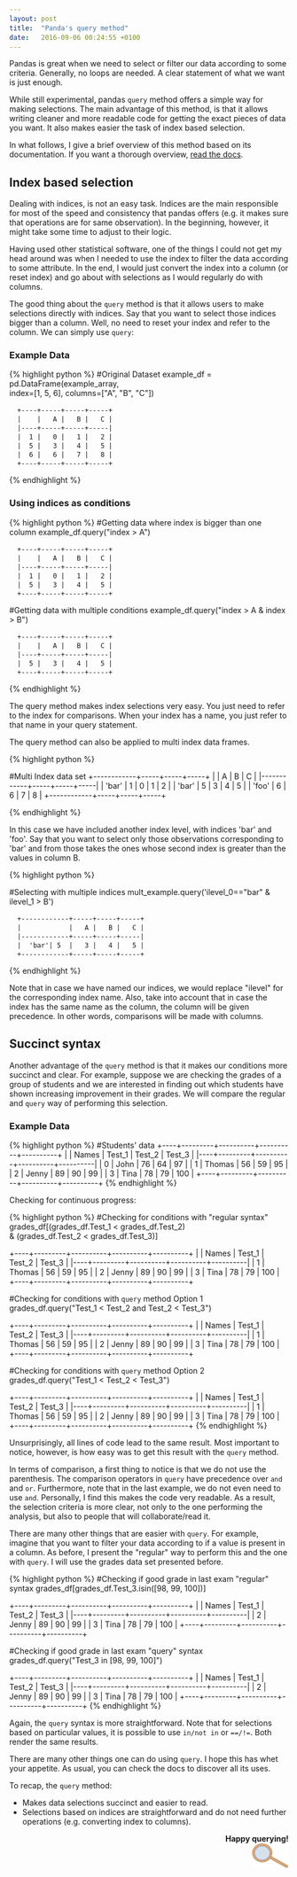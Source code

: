 ```yaml
---
layout: post
title:  "Panda's query method"
date:   2016-09-06 00:24:55 +0100
---
```


Pandas is great when we need to select or filter our data  according to some criteria. Generally, no loops are needed. A clear statement of what we want is just enough. 

While still experimental, pandas `query` method offers a simple way for making selections. The main advantage of this method, is that it allows writing cleaner and more readable code for getting the exact pieces of data you want. It also makes easier the task of index based selection. 

In what follows, I give a brief overview of this method based on its documentation. If you want a thorough overview, [read the docs](http://pandas.pydata.org/pandas-docs/stable/indexing.html#the-query-method-experimental).

## Index based selection

Dealing with indices, is not an easy task. Indices are the main responsible for most of the speed and consistency that pandas offers (e.g. it makes sure that operations are for same observation). In the beginning, however, it might take some time to adjust to their logic.

Having used other statistical software, one of the things I could not get my head around was when I needed to use the index to filter the data according to some attribute. In the end, I would just convert the index into a column (or reset index) and go about with selections as I would regularly do with columns.

The good thing about the `query` method is that it allows users to make selections directly with indices. Say that you want to select those indices bigger than a column. Well, no need to reset your index and refer to the column. We can simply use `query`:

### Example Data

{% highlight python %}
#Original Dataset
example_df = pd.DataFrame(example_array, \
	    index=[1, 5, 6], columns=["A", "B", "C"])

	  +----+-----+-----+-----+
	  |    |   A |   B |   C |
	  |----+-----+-----+-----|
	  |  1 |   0 |   1 |   2 |
	  |  5 |   3 |   4 |   5 |
	  |  6 |   6 |   7 |   8 |
	  +----+-----+-----+-----+
{% endhighlight %}

### Using indices as conditions

{% highlight python %}
#Getting data where index is bigger than one column
example_df.query("index > A")

	  +----+-----+-----+-----+
	  |    |   A |   B |   C |
	  |----+-----+-----+-----|
	  |  1 |   0 |   1 |   2 |
	  |  5 |   3 |   4 |   5 |
	  +----+-----+-----+-----+

#Getting data with multiple conditions
example_df.query("index > A  & index > B")

	  +----+-----+-----+-----+
	  |    |   A |   B |   C |
	  |----+-----+-----+-----|
	  |  5 |   3 |   4 |   5 |
	  +----+-----+-----+-----+	  

{% endhighlight %}

The query method makes index selections very easy. You just need to refer to the index for comparisons. When your index has a name, you just refer to that name in your query statement. 

The query method can also be applied to multi index data frames.

{% highlight python %}

#Multi Index data set
	  +------------+-----+-----+-----+
	  |            |   A |   B |   C |
	  |------------+-----+-----+-----|
	  | 'bar' | 1  |   0 |   1 |   2 |
	  | 'bar' | 5  |   3 |   4 |   5 |
	  | 'foo' | 6  |   6 |   7 |   8 |
	  +------------+-----+-----+-----+

{% endhighlight %}

In this case we have included another index level, with indices 'bar' and 'foo'. Say that you want to select only those observations corresponding to 'bar' and from those takes the ones whose second index is greater than the values in column B.

{% highlight python %}

#Selecting with multiple indices
mult_example.query('ilevel_0=="bar" &  ilevel_1 > B')

	  +------------+-----+-----+-----+
	  |            |   A |   B |   C |
	  |------------+-----+-----+-----|
	  |  'bar'| 5  |   3 |   4 |   5 |
	  +------------+-----+-----+-----+

{% endhighlight %}

Note that in case we have named our indices, we would replace "ilevel" for the corresponding index name. Also, take into account that in case the index has the same name as the column, the column will be given precedence. In other words, comparisons will be made with columns.

## Succinct syntax

Another advantage of the `query` method is that it makes our conditions more succinct and clear. For example, suppose we are checking the grades of a group of students and we are interested in finding out which students have shown increasing improvement in their grades. We will compare the regular and `query` way of performing this selection.

### Example Data

{% highlight python %}
#Students' data
+----+---------+----------+----------+----------+
|    | Names   |   Test_1 |   Test_2 |   Test_3 |
|----+---------+----------+----------+----------|
|  0 | John    |       76 |       64 |       97 |
|  1 | Thomas  |       56 |       59 |       95 |
|  2 | Jenny   |       89 |       90 |       99 |
|  3 | Tina    |       78 |       79 |      100 |
+----+---------+----------+----------+----------+
{% endhighlight %}


Checking for continuous progress:

{% highlight python %}
#Checking for conditions with "regular syntax"
grades_df[(grades_df.Test_1 < grades_df.Test_2) \
	& (grades_df.Test_2 < grades_df.Test_3)]

+----+---------+----------+----------+----------+
|    | Names   |   Test_1 |   Test_2 |   Test_3 |
|----+---------+----------+----------+----------|
|  1 | Thomas  |       56 |       59 |       95 |
|  2 | Jenny   |       89 |       90 |       99 |
|  3 | Tina    |       78 |       79 |      100 |
+----+---------+----------+----------+----------+

#Checking for conditions with `query` method Option 1
grades_df.query("Test_1 < Test_2 and Test_2 < Test_3")

+----+---------+----------+----------+----------+
|    | Names   |   Test_1 |   Test_2 |   Test_3 |
|----+---------+----------+----------+----------|
|  1 | Thomas  |       56 |       59 |       95 |
|  2 | Jenny   |       89 |       90 |       99 |
|  3 | Tina    |       78 |       79 |      100 |
+----+---------+----------+----------+----------+


#Checking for conditions with `query` method Option 2
grades_df.query("Test_1 < Test_2 < Test_3")

+----+---------+----------+----------+----------+
|    | Names   |   Test_1 |   Test_2 |   Test_3 |
|----+---------+----------+----------+----------|
|  1 | Thomas  |       56 |       59 |       95 |
|  2 | Jenny   |       89 |       90 |       99 |
|  3 | Tina    |       78 |       79 |      100 |
+----+---------+----------+----------+----------+
{% endhighlight %}

Unsurprisingly, all lines of code lead to the same result. Most important to notice, however, is how easy was to get this result with the `query` method. 

In terms of comparison, a first thing to notice is that we do not use the parenthesis. The comparison operators in `query` have precedence over `and` and `or`. Furthermore, note that in the last example, we do not even need to use `and`. Personally, I find this makes the code very readable. As a result, the selection criteria is more clear, not only to the one performing the analysis, but also to people that will collaborate/read it.

There are many other things that are easier with `query`. For example, imagine that you want to filter your data according to if a value is present in a column. As before, I present the "regular" way to perform this and the one with `query`. I will use the grades data set presented before.


{% highlight python %}
#Checking if good grade in last exam "regular" syntax
grades_df[grades_df.Test_3.isin([98, 99, 100])]

+----+---------+----------+----------+----------+
|    | Names   |   Test_1 |   Test_2 |   Test_3 |
|----+---------+----------+----------+----------|
|  2 | Jenny   |       89 |       90 |       99 |
|  3 | Tina    |       78 |       79 |      100 |
+----+---------+----------+----------+----------+


#Checking if good grade in last exam "query" syntax
grades_df.query("Test_3 in [98, 99, 100]")

+----+---------+----------+----------+----------+
|    | Names   |   Test_1 |   Test_2 |   Test_3 |
|----+---------+----------+----------+----------|
|  2 | Jenny   |       89 |       90 |       99 |
|  3 | Tina    |       78 |       79 |      100 |
+----+---------+----------+----------+----------+
{% endhighlight %}


Again, the `query` syntax is more straightforward. Note that for selections based on particular values, it is possible to use `in/not in` or  `==/!=`. Both render the same results.

There are many other things one can do using `query`. I hope this has whet your appetite. As usual, you can check the docs to discover all its uses.

To recap, the `query` method:

- Makes data selections succinct and easier to read.
- Selections based on indices are straightforward and do not need further operations (e.g. converting index to columns).

<div align="right">  

<strong>Happy querying!</strong> <br> <img src="/img/zoom.png" alt="zomm"> 

</div>
















